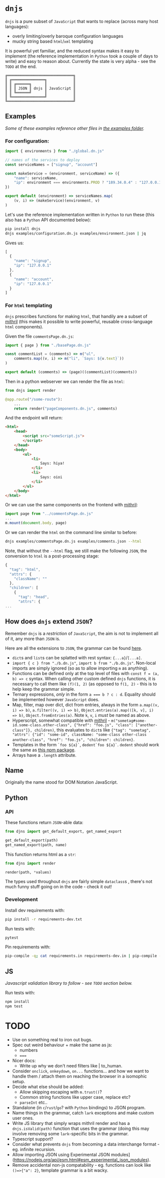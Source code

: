 # `dnjs`

`dnjs` is a pure subset of `JavaScript` that wants to replace (across many host languages):
- overly limiting/overly baroque configuration languages
- mucky string based `html`/`xml` templating

It is powerful yet familiar, and the reduced syntax makes it easy to implement (the reference implementation in `Python` took a couple of days to write) and easy to reason about. Currently the state is very alpha - see the `TODO` at the end.

```
╔══════════════════════════════╗
║ ╔═══════════════╗            ║
║ ║ ╔══════╗      ║            ║
║ ║ ║ JSON ║ dnjs ║ JavaScript ║
║ ║ ╚══════╝      ║            ║
║ ╚═══════════════╝            ║
╚══════════════════════════════╝
```

## Examples

_Some of these examples reference other files in [the examples folder](examples)._

### For configuration:

```js
import { environments } from "./global.dn.js"

// names of the services to deploy
const serviceNames = ["signup", "account"]

const makeService = (environment, serviceName) => ({
    "name": serviceName,
    "ip": environment === environments.PROD ? "189.34.0.4" : "127.0.0.1"
})

export default (environment) => serviceNames.map(
    (v, i) => (makeService)(environment, v)
)
```

Let's use the reference implementation written in `Python` to run these (this also has a `Python` API documented below):

```bash
pip install dnjs
dnjs examples/configuration.dn.js examples/environment.json | jq
```

Gives us:

```js
[
  {
    "name": "signup",
    "ip": "127.0.0.1"
  },
  {
    "name": "account",
    "ip": "127.0.0.1"
  }
]
```

### For `html` templating

`dnjs` prescribes functions for making `html`, that handily are a subset of [mithril](https://mithril.js.org/) (this makes it possible to write powerful, reusable cross-language `html` components).

Given the file `commentsPage.dn.js`:

```js
import { page } from "./basePage.dn.js"

const commentList = (comments) => m("ul",
    comments.map((v, i) => m("li", `Says: ${v.text}`))
)

export default (comments) => (page)((commentList)(comments))
```

Then in a python webserver we can render the file as `html`:

```python
from dnjs import render

@app.route("/some-route"):
    ...
    return render("pageComponents.dn.js", comments)
```

And the endpoint will return:

```html
<html>
    <head>
        <script src="someScript.js">
        </script>
    </head>
    <body>
        <ul>
            <li>
                Says: hiya!
            </li>
            <li>
                Says: oioi
            </li>
        </ul>
    </body>
</html>
```

Or we can use the same components on the frontend with [mithril](https://mithril.js.org/):

```js
import page from "../commentsPage.dn.js"
...
m.mount(document.body, page)
```

Or we can render the `html` on the command line similar to before:

```bash
dnjs examples/commentsPage.dn.js examples/comments.json --html
```

Note, that without the `--html` flag, we still make the following `JSON`, the conversion to `html` is a post-processing stage:

```js
{
  "tag": "html",
  "attrs": {
    "className": ""
  },
  "children": [
    {
      "tag": "head",
      "attrs": {
...
```

## How does `dnjs` extend `JSON`?

Remember `dnjs` is a *restriction* of `JavaScript`, the aim is not to implement all of it, any more than `JSON` is.

Here are all the extensions to `JSON`, the grammar can be found [here](dnjs/grammar.lark).

- `dict`s and `list`s can be splatted with rest syntax: `{...a}`/`[...a]`.
- `import { c } from "./b.dn.js"`, `import b from "./b.dn.js"`. Non-local imports are simply ignored (so as to allow importing `m` as anything).
- Functions can be defined only at the top level of files with `const f = (a, b) => c` syntax. When calling other custom defined `dnjs` functions, it is necessary to call them like `(f)(1, 2)` (as opposed to `f(1, 2)` - this is to help keep the grammar simple.
- Ternary expressions, _only_ in the form `a === b ? c : d`. Equality should be implemented however `JavaScript` does.
- Map, filter, map over dict, dict from entries, always in the form `a.map((v, i) => b)`, `a.filter((v, i) => b)`, `Object.entries(a).map(([k, v], i) => b)`, `Object.fromEntries(a)`. Note `k`, `v`, `i` _must_ be named as above.
- Hyperscript, somewhat compatible with [mithril](https://mithril.js.org/) - `m("sometag#some-id.some-class.other-class", {"href": "foo.js", "class": ["another-class"]}, children)`, this evaluates to `dict`s like `{"tag": "sometag", "attrs": {"id": "some-id", className: "some-class other-class another-class", "href": "foo.js", "children": children}`.
- Templates in the form `` `foo ${a}` ``, `` dedent`foo ${a}` ``. `dedent` should work the same as [this npm package](https://www.npmjs.com/package/dedent).
- Arrays have a `.length` attribute.

## Name

Originally the name stood for DOM Notation JavaScript.

## Python

### API

These functions return `JSON`-able data:

```python
from djns import get_default_export, get_named_export

get_default_export(path)
get_named_export(path, name)
```

This function returns html as a `str`:

```python
from djns import render

render(path, *values)
```

The types used throughout `dnjs` are fairly simple `dataclass`s , there's not much funny stuff going on in the code - check it out!

### Development

Install dev requirements with:

```bash
pip install -r requirements-dev.txt
```

Run tests with:

```bash
pytest
```

Pin requirements with:

```bash
pip-compile -q; cat requirements.in requirements-dev.in | pip-compile -q --output-file=requirements-dev.txt -
```

## JS

_Javascript validation library to follow - see `TODO` section below._

Run tests with:

```bash
npm install
npm test
```

# TODO

- Use on something real to iron out bugs.
- Spec out weird behaviour + make the same as js:
  - numbers
  - `===`
- Nicer docs:
  - Write up why we don't need filters like | to_human.
- Consider `onclick`, `onkeydown`, `on...` functions... and how we want to handle them / attach them on reaching the browser in a isomophic setup.
- Decide what else should be added:
  - Allow skipping escaping with `m.trust()`?
  - Common string functions like upper case, replace etc?
  - `parseInt` etc..
- Standalone (in `c`/`rust`/`go`? with `Python` bindings) to JSON program.
- Name things in the grammar, catch `lark` exceptions and make custom user ones.
- Write JS library that simply wraps mithril render and has a `dnjs.isValid(path)` function that uses the grammar (doing this may involve removing some `lark`-specific bits in the grammar.
- Typescript support?
- Consider what prevents `dnjs` from becoming a data interchange format - eg. infinite recursion.
- Allow importing JSON using Experimental JSON modules](https://nodejs.org/api/esm.html#esm_experimental_json_modules).
- Remove accidental non-js compatability - eg. functions can look like `()=>{"a": 2}`, template grammar is a bit wacky.
